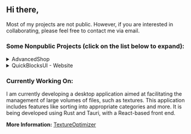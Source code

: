 ## Hi there,

Most of my projects are not public. However, if you are interested in collaborating, please feel free to contact me via email.

### Some Nonpublic Projects (click on the list below to expand):

<details>
  <summary>AdvancedShop</summary>
  
  **Description:** An extensive website template featuring 3D models and customization options. It allows users to visualize product variations in real-time, enhancing the online shopping experience.

  - **Preview:** [YouTube](https://www.youtube.com/watch?v=v3v1Y1hvXhM)
  - **Website:** [AdvancedShop](https://quickblocksui.netlify.app/)
</details>

<details>
  <summary>QuickBlocksUI - Website</summary>
  
  **Description:** A collection of versatile and customizable React components available as an npm package. QuickBlocksUI offers a wide range of UI components that can be easily integrated into your React projects. These components are designed to enhance the user experience and provide interactive and responsive elements such as sliders, modals, navigation menus, and more. With QuickBlocksUI, you can quickly build beautiful and functional user interfaces for your web applications.
  
  - **Preview:** [YouTube](https://www.youtube.com/watch?v=T4CcGfdE1mw)
  - **Website:** [QuickBlocksUI](https://quickblocksui.netlify.app/)
</details>

### Currently Working On:

I am currently developing a desktop application aimed at facilitating the management of large volumes of files, such as textures. This application includes features like sorting into appropriate categories and more. It is being developed using Rust and Tauri, with a React-based front end.

**More Information:** [TextureOptimizer](https://toptimizer.netlify.app/)
